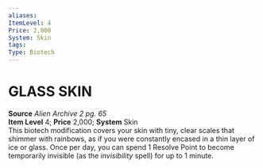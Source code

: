 ```yaml
---
aliases: 
ItemLevel: 4
Price: 2,000
System: Skin
tags: 
Type: Biotech
---
```

# GLASS SKIN
**Source** _Alien Archive 2 pg. 65_  
**Item Level** 4; **Price** 2,000; **System** Skin  
This biotech modification covers your skin with tiny, clear scales that shimmer with rainbows, as if you were constantly encased in a thin layer of ice or glass. Once per day, you can spend 1 Resolve Point to become temporarily invisible (as the _invisibility_ spell) for up to 1 minute.